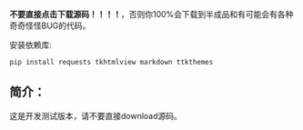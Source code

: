 **不要直接点击下载源码！！！！**，否则你100%会下载到半成品和有可能会有各种奇奇怪怪BUG的代码。

安装依赖库:

    pip install requests tkhtmlview markdown ttkthemes

## 简介：
这是开发测试版本，请不要直接download源码。
